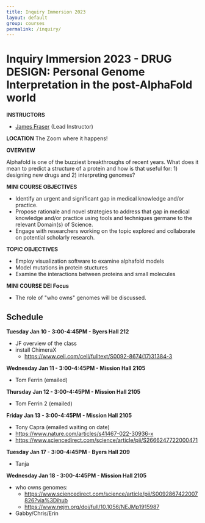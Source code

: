 ```yaml
---
title: Inquiry Immersion 2023
layout: default
group: courses
permalink: /inquiry/
---
```


# Inquiry Immersion 2023 - DRUG DESIGN: Personal Genome Interpretation in the post-AlphaFold world #

**INSTRUCTORS**

- [James Fraser](mailto:jfraser@fraserlab.com) (Lead Instructor)

**LOCATION**
The Zoom where it happens!

**OVERVIEW**

Alphafold is one of the buzziest breakthroughs of recent years. What does it mean to predict a structure of a protein and how is that useful for: 1) designing new drugs and 2) interpreting genomes?

**MINI COURSE OBJECTIVES**

- Identify an urgent and significant gap in medical knowledge and/or practice.
- Propose rationale and novel strategies to address that gap in medical knowledge and/or practice using tools and techniques germane to the relevant Domain(s) of Science.
- Engage with researchers working on the topic explored and collaborate on potential scholarly research.

**TOPIC OBJECTIVES**

- Employ visualization software to examine alphafold models
- Model mutations in protein stuctures
- Examine the interactions between proteins and small molecules

**MINI COURSE DEI Focus**

- The role of "who owns" genomes will be discussed.

## Schedule ##

**Tuesday Jan 10 - 3:00-4:45PM - Byers Hall 212**

- JF overview of the class
- install ChimeraX
     - https://www.cell.com/cell/fulltext/S0092-8674(17)31384-3

**Wednesday Jan 11 - 3:00-4:45PM - Mission Hall 2105**

- Tom Ferrin (emailed)

**Thursday Jan 12 - 3:00-4:45PM - Mission Hall 2105**

- Tom Ferrin 2 (emailed)

**Friday Jan 13 - 3:00-4:45PM - Mission Hall 2105**

-  Tony Capra (emailed waiting on date)
 - https://www.nature.com/articles/s41467-022-30936-x
 - https://www.sciencedirect.com/science/article/pii/S2666247722000471

**Tuesday Jan 17 - 3:00-4:45PM - Byers Hall 209**

- Tanja 

**Wednesday Jan 18 - 3:00-4:45PM - Mission Hall 2105**

- who owns genomes:
    - https://www.sciencedirect.com/science/article/pii/S0092867422007826?via%3Dihub
    - https://www.nejm.org/doi/full/10.1056/NEJMp1915987
- Gabby/Chris/Erin